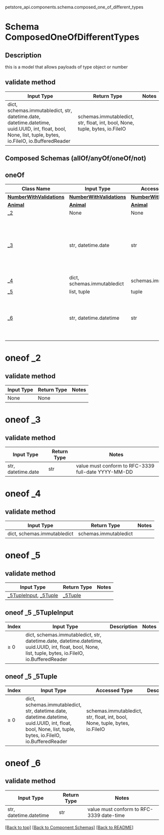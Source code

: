 petstore_api.components.schema.composed_one_of_different_types
# Schema ComposedOneOfDifferentTypes

## Description
this is a model that allows payloads of type object or number

## validate method
Input Type | Return Type | Notes
------------ | ------------- | -------------
dict, schemas.immutabledict, str, datetime.date, datetime.datetime, uuid.UUID, int, float, bool, None, list, tuple, bytes, io.FileIO, io.BufferedReader | schemas.immutabledict, str, float, int, bool, None, tuple, bytes, io.FileIO |

## Composed Schemas (allOf/anyOf/oneOf/not)
## oneOf
Class Name | Input Type | Accessed Type | Description | Notes
------------- | ------------- | ------------- | ------------- | -------------
[**NumberWithValidations**](number_with_validations.md) | [**NumberWithValidations**](number_with_validations.md) | [**NumberWithValidations**](number_with_validations.md) |  |
[**Animal**](animal.md) | [**Animal**](animal.md) | [**Animal**](animal.md) |  |
[_2](#oneof-_2) | None | None |  |
[_3](#oneof-_3) | str, datetime.date | str |  | value must conform to RFC-3339 full-date YYYY-MM-DD
[_4](#oneof-_4) | dict, schemas.immutabledict | schemas.immutabledict |  |
[_5](#oneof-_5) | list, tuple | tuple |  |
[_6](#oneof-_6) | str, datetime.datetime | str |  | value must conform to RFC-3339 date-time

# oneof _2

## validate method
Input Type | Return Type | Notes
------------ | ------------- | -------------
None | None |

# oneof _3

## validate method
Input Type | Return Type | Notes
------------ | ------------- | -------------
str, datetime.date | str | value must conform to RFC-3339 full-date YYYY-MM-DD

# oneof _4

## validate method
Input Type | Return Type | Notes
------------ | ------------- | -------------
dict, schemas.immutabledict | schemas.immutabledict |

# oneof _5

## validate method
Input Type | Return Type | Notes
------------ | ------------- | -------------
[_5TupleInput](#oneof-_5-_5tupleinput), [_5Tuple](#oneof-_5-_5tuple) | [_5Tuple](#oneof-_5-_5tuple) |

## oneof _5 _5TupleInput
Index | Input Type | Description | Notes
------------- | ------------- | ------------- | -------------
≥ 0 | dict, schemas.immutabledict, str, datetime.date, datetime.datetime, uuid.UUID, int, float, bool, None, list, tuple, bytes, io.FileIO, io.BufferedReader |  |

## oneof _5 _5Tuple
Index | Input Type | Accessed Type | Description | Notes
------------- | ------------- | ------------- | ------------- | -------------
≥ 0 | dict, schemas.immutabledict, str, datetime.date, datetime.datetime, uuid.UUID, int, float, bool, None, list, tuple, bytes, io.FileIO, io.BufferedReader | schemas.immutabledict, str, float, int, bool, None, tuple, bytes, io.FileIO |  |

# oneof _6

## validate method
Input Type | Return Type | Notes
------------ | ------------- | -------------
str, datetime.datetime | str | value must conform to RFC-3339 date-time

[[Back to top]](#top) [[Back to Component Schemas]](../../../README.md#Component-Schemas) [[Back to README]](../../../README.md)
